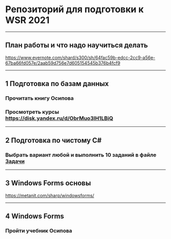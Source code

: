 # Репозиторий для подготовки к WSR 2021 
---

## План работы и что надо научиться делать
https://www.evernote.com/shard/s300/sh/64fac59b-edcc-2cc9-a56e-67ba66fd057e/2aab59d756e7d605154545b376b4fcf9

---

## 1 Подготовка по базам данных
### Прочитать книгу Осипова
### Просмотреть курсы https://disk.yandex.ru/d/ObrMuo3lH1LBiQ

---
## 2 Подготовка по чистому С#
### Выбрать вариант любой и выполнить 10 заданий в файле <a href = "https://github.com/artemovsergey/WSR_2021/blob/master/%D0%9C%D0%B0%D1%82%D0%B5%D1%80%D0%B8%D0%B0%D0%BB%D1%8B%20%D0%A1%23/Zadachi.pdf">Задачи</a>
---


## 3 Windows Forms основы
https://metanit.com/sharp/windowsforms/

---

## 4 Windows Forms
### Пройти учебник Осипова

